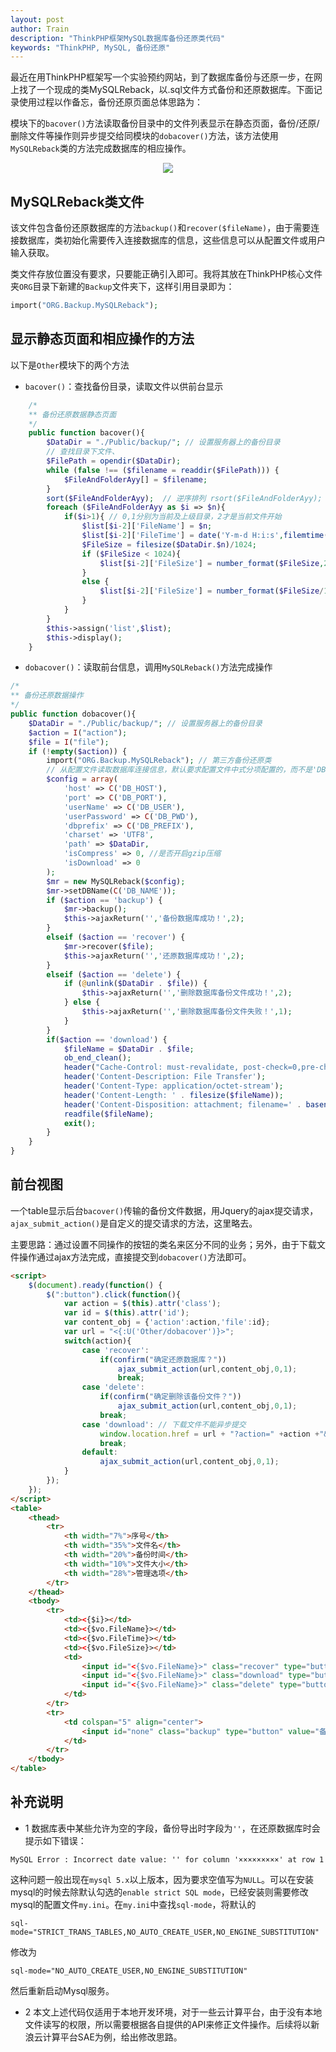 ```yaml
---
layout: post
author: Train
description: "ThinkPHP框架MySQL数据库备份还原类代码"
keywords: "ThinkPHP, MySQL, 备份还原"
---
```


最近在用ThinkPHP框架写一个实验预约网站，到了数据库备份与还原一步，在网上找了一个现成的类MySQLReback，以.sql文件方式备份和还原数据库。下面记录使用过程以作备忘，备份还原页面总体思路为：

模块下的`bacover()`方法读取备份目录中的文件列表显示在静态页面，备份/还原/删除文件等操作则异步提交给同模块的`dobacover()`方法，该方法使用`MySQLReback`类的方法完成数据库的相应操作。

<div align='center'><img src="{{ "/images/2013-10-19-01.png" | prepend: site.baseurl }}"></div>

## MySQLReback类文件

该文件包含备份还原数据库的方法`backup()`和`recover($fileName)`，由于需要连接数据库，类初始化需要传入连接数据库的信息，这些信息可以从配置文件或用户输入获取。

类文件存放位置没有要求，只要能正确引入即可。我将其放在ThinkPHP核心文件夹`ORG`目录下新建的`Backup`文件夹下，这样引用目录即为：

```php
import("ORG.Backup.MySQLReback");
```

## 显示静态页面和相应操作的方法

以下是`Other`模块下的两个方法

* `bacover()`：查找备份目录，读取文件以供前台显示

```php
    /* 
    ** 备份还原数据静态页面
    */ 
    public function bacover(){
        $DataDir = "./Public/backup/"; // 设置服务器上的备份目录
        // 查找目录下文件、
        $FilePath = opendir($DataDir);
        while (false !== ($filename = readdir($FilePath))) {
            $FileAndFolderAyy[] = $filename;
        }
        sort($FileAndFolderAyy);  // 逆序排列 rsort($FileAndFolderAyy);
        foreach ($FileAndFolderAyy as $i => $n){
            if($i>1){ // 0,1分别为当前及上级目录，2才是当前文件开始
                $list[$i-2]['FileName'] = $n;
                $list[$i-2]['FileTime'] = date('Y-m-d H:i:s',filemtime($DataDir.$n));
                $FileSize = filesize($DataDir.$n)/1024;
                if ($FileSize < 1024){
                    $list[$i-2]['FileSize'] = number_format($FileSize,2).' KB';
                }
                else {
                    $list[$i-2]['FileSize'] = number_format($FileSize/1024,2).' MB';
                }
            }
        }
        $this->assign('list',$list);
        $this->display();
    }
```

* `dobacover()`：读取前台信息，调用`MySQLReback()`方法完成操作

```php
/* 
** 备份还原数据操作
*/ 
public function dobacover(){
    $DataDir = "./Public/backup/"; // 设置服务器上的备份目录
    $action = I("action");
    $file = I("file");
    if (!empty($action)) {
        import("ORG.Backup.MySQLReback"); // 第三方备份还原类
        // 从配置文件读取数据库连接信息，默认要求配置文件中式分项配置的，而不是'DB_DSN'
        $config = array(
            'host' => C('DB_HOST'),
            'port' => C('DB_PORT'),
            'userName' => C('DB_USER'),
            'userPassword' => C('DB_PWD'),
            'dbprefix' => C('DB_PREFIX'),
            'charset' => 'UTF8',
            'path' => $DataDir,
            'isCompress' => 0, //是否开启gzip压缩
            'isDownload' => 0  
        );
        $mr = new MySQLReback($config);
        $mr->setDBName(C('DB_NAME'));
        if ($action == 'backup') {
            $mr->backup();                
            $this->ajaxReturn('','备份数据库成功！',2);
        }
        elseif ($action == 'recover') {
            $mr->recover($file);                
            $this->ajaxReturn('','还原数据库成功！',2);
        }
        elseif ($action == 'delete') {
            if (@unlink($DataDir . $file)) {
                $this->ajaxReturn('','删除数据库备份文件成功！',2);
            } else {                    
                $this->ajaxReturn('','删除数据库备份文件失败！',1);
            }
        }
        if($action == 'download') {
            $fileName = $DataDir . $file;
            ob_end_clean();
            header("Cache-Control: must-revalidate, post-check=0,pre-check=0");
            header('Content-Description: File Transfer');
            header('Content-Type: application/octet-stream');
            header('Content-Length: ' . filesize($fileName));
            header('Content-Disposition: attachment; filename=' . basename($fileName));
            readfile($fileName);
            exit();
        }
    }
}
```

## 前台视图

一个table显示后台`bacover()`传输的备份文件数据，用Jquery的ajax提交请求，`ajax_submit_action()`是自定义的提交请求的方法，这里略去。

主要思路：通过设置不同操作的按钮的类名来区分不同的业务；另外，由于下载文件操作通过ajax方法完成，直接提交到`dobacover()`方法即可。

```html
<script>
    $(document).ready(function() {
        $(":button").click(function(){
            var action = $(this).attr('class');
            var id = $(this).attr('id');
            var content_obj = {'action':action,'file':id};
            var url = "<{:U('Other/dobacover')}>";
            switch(action){
                case 'recover':
                    if(confirm("确定还原数据库？"))
                        ajax_submit_action(url,content_obj,0,1);
                        break;
                case 'delete':
                    if(confirm("确定删除该备份文件？"))
                        ajax_submit_action(url,content_obj,0,1);
                    break;
                case 'download': // 下载文件不能异步提交
                    window.location.href = url + "?action=" +action +"&file=" + id;
                    break;
                default:
                    ajax_submit_action(url,content_obj,0,1);
            }
        });
    });
</script>
<table>
    <thead>
        <tr>
            <th width="7%">序号</th>
            <th width="35%">文件名</th>
            <th width="20%">备份时间</th>
            <th width="10%">文件大小</th>
            <th width="28%">管理选项</th>
        </tr>
    </thead>
    <tbody>
        <tr>
            <td><{$i}></td>
            <td><{$vo.FileName}></td>
            <td><{$vo.FileTime}></td>
            <td><{$vo.FileSize}></td>
            <td>
                <input id="<{$vo.FileName}>" class="recover" type="button" value="还原" />
                <input id="<{$vo.FileName}>" class="download" type="button" value="下载" />
                <input id="<{$vo.FileName}>" class="delete" type="button" value="删除" />
            </td>
        </tr>
        <tr>
            <td colspan="5" align="center">
                <input id="none" class="backup" type="button" value="备份数据库" />
            </td>
        </tr>
    </tbody>
</table>
```

## 补充说明

* 1 数据库表中某些允许为空的字段，备份导出时字段为`''`，在还原数据库时会提示如下错误：

```
MySQL Error : Incorrect date value: '' for column '×××××××××' at row 1
```

这种问题一般出现在`mysql 5.x`以上版本，因为要求空值写为`NULL`。可以在安装mysql的时候去除默认勾选的`enable strict SQL mode`，已经安装则需要修改mysql的配置文件`my.ini`。在`my.ini`中查找`sql-mode`，将默认的

```
sql-mode="STRICT_TRANS_TABLES,NO_AUTO_CREATE_USER,NO_ENGINE_SUBSTITUTION"
```

修改为 

```
sql-mode="NO_AUTO_CREATE_USER,NO_ENGINE_SUBSTITUTION"
```

然后重新启动Mysql服务。

* 2 本文上述代码仅适用于本地开发环境，对于一些云计算平台，由于没有本地文件读写的权限，所以需要根据各自提供的API来修正文件操作。后续将以新浪云计算平台SAE为例，给出修改思路。